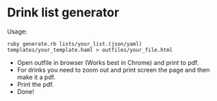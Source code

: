 Drink list generator
========

Usage:
```
ruby generate.rb lists/your_list.(json/yaml) templates/your_template.haml > outfiles/your_file.html
```

* Open outfile in browser (Works best in Chrome) and print to pdf.
* For drinks you need to zoom out and print screen the page and then make it a pdf.
* Print the pdf.
* Done!
